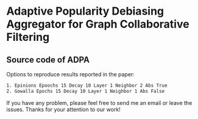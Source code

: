 # Adaptive Popularity Debiasing Aggregator for Graph Collaborative Filtering

## Source code of ADPA

Options to reproduce results reported in the paper:

```bash
1. Epinions Epoochs 15 Decay 10 Layer 1 Neighbor 2 Abs True
2. Gowalla Epochs 15 Decay 10 Layer 1 Neighbor 1 Abs False
```
If you have any problem, please feel free to send me an email or leave the issues. Thanks for your attention to our work!
